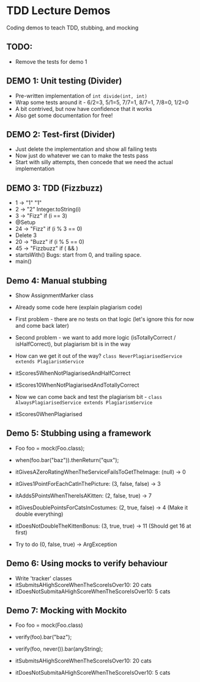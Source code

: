 # TDD Lecture Demos

Coding demos to teach TDD, stubbing, and mocking

## TODO:
  * Remove the tests for demo 1

## DEMO 1: Unit testing (Divider)
  * Pre-written implementation of `int divide(int, int)`
  * Wrap some tests around it - 6/2=3, 5/1=5, 7/7=1, 8/7=1, 7/8=0, 1/2=0
  * A bit contrived, but now have confidence that it works
  * Also get some documentation for free!

## DEMO 2: Test-first (Divider)
  * Just delete the implementation and show all failing tests
  * Now just do whatever we can to make the tests pass
  * Start with silly attempts, then concede that we need the actual implementation



## DEMO 3: TDD (Fizzbuzz)
  * 1 -> "1"          "1"
  * 2 -> "2"          Integer.toString(i)
  * 3 -> "Fizz"       if (i == 3)
  * @Setup
  * 24 -> "Fizz"      if (i % 3 == 0)
  * Delete 3
  * 20 -> "Buzz"      if (i % 5 == 0)
  * 45 -> "Fizzbuzz"  if ( && )
  * startsWith()      Bugs: start from 0, and trailing space.
  * main()



## Demo 4: Manual stubbing
  * Show AssignmentMarker class
  * Already some code here (explain plagiarism code)
  * First problem - there are no tests on that logic (let's ignore this for now and come back later)
  * Second problem - we want to add more logic (isTotallyCorrect / isHalfCorrect), but plagiarism bit is in the way

  * How can we get it out of the way? `class NeverPlagiarisedService extends PlagiarismService`
  * itScores5WhenNotPlagiarisedAndHalfCorrect
  * itScores10WhenNotPlagiarisedAndTotallyCorrect

  * Now we can come back and test the plagiarism bit - `class AlwaysPlagiarisedService extends PlagiarismService`
  * itScores0WhenPlagiarised



## Demo 5: Stubbing using a framework
  * Foo foo = mock(Foo.class);
  * when(foo.bar("baz")).thenReturn("qux");

  * itGivesAZeroRatingWhenTheServiceFailsToGetTheImage: (null) -> 0
  * itGives1PointForEachCatInThePicture: (3, false, false) -> 3
  * itAdds5PointsWhenThereIsAKitten: (2, false, true) -> 7
  * itGivesDoublePointsForCatsInCostumes: (2, true, false) -> 4       (Make it double everything)
  * itDoesNotDoubleTheKittenBonus: (3, true, true) -> 11              (Should get 16 at first)
  * Try to do (0, false, true) -> ArgException


## Demo 6: Using mocks to verify behaviour
  * Write 'tracker' classes
  * itSubmitsAHighScoreWhenTheScoreIsOver10: 20 cats
  * itDoesNotSubmitaAHighScoreWhenTheScoreIsOver10: 5 cats


## Demo 7: Mocking with Mockito
  * Foo foo = mock(Foo.class)
  * verify(foo).bar("baz");
  * verify(foo, never()).bar(anyString);

  * itSubmitsAHighScoreWhenTheScoreIsOver10: 20 cats
  * itDoesNotSubmitaAHighScoreWhenTheScoreIsOver10: 5 cats
